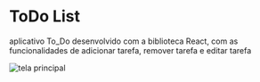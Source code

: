 # ToDo List 

aplicativo To_Do desenvolvido com a biblioteca React, com as funcionalidades 
de adicionar tarefa, remover tarefa e editar tarefa

![tela principal](https://user-images.githubusercontent.com/80125930/210460699-3f2d4bee-ae9d-450a-b506-4e6d6c8e53ab.png)
